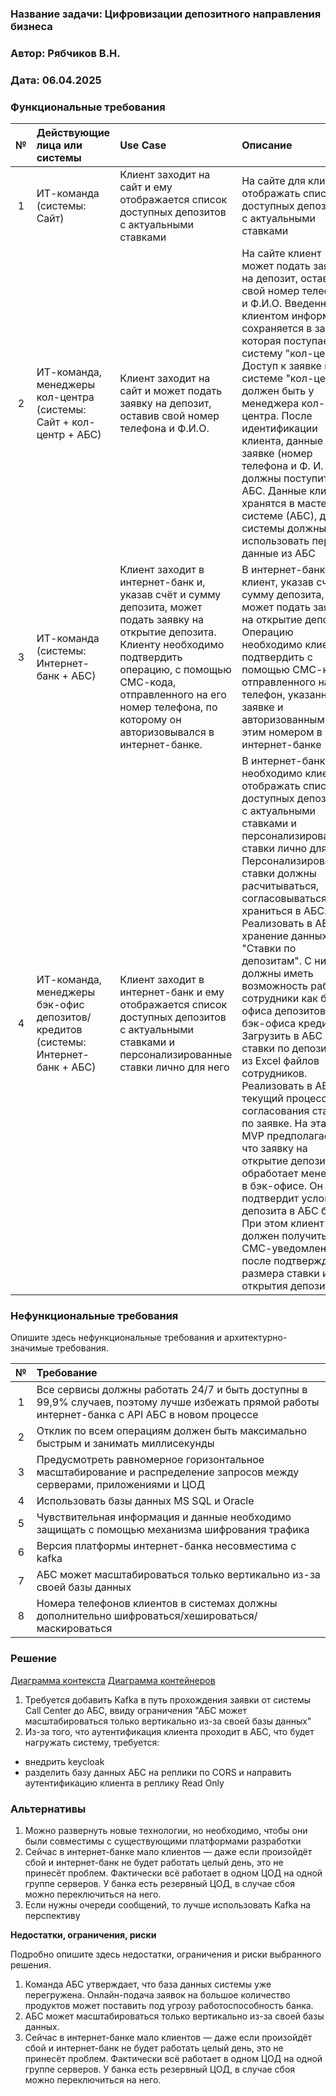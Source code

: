 ### <a name="_b7urdng99y53"></a>**Название задачи: Цифровизации депозитного направления бизнеса** 
### <a name="_hjk0fkfyohdk"></a>**Автор: Рябчиков В.Н.**
### <a name="_uanumrh8zrui"></a>**Дата: 06.04.2025**
### <a name="_3bfxc9a45514"></a>**Функциональные требования**

|**№**|**Действующие лица или системы**|**Use Case**|**Описание**|
| :-: | :- | :- | :- |
| 1 |ИТ-команда (системы: Сайт) | Клиент заходит на сайт и ему отображается список доступных депозитов с актуальными ставками | На сайте для клиентов отображать список доступных депозитов с актуальными ставками |
|2| ИТ-команда, менеджеры кол-центра (системы: Сайт + кол-центр + АБС) | Клиент заходит на сайт и может подать заявку на депозит, оставив свой номер телефона и Ф.И.О. | На сайте клиент может подать заявку на депозит, оставив свой номер телефона и Ф.И.О. Введенная клиентом информация сохраняется в заявке, которая поступает в систему "кол-центр". Доступ к заявке в системе "кол-центр" должен быть у менеджера кол-центра. После идентификации клиента, данные по заявке (номер телефона и Ф. И. О.) должны поступить в АБС. Данные клиента хранятся в мастер-системе (АБС), другие системы должны использовать перс данные из АБС|
|3| ИТ-команда (системы: Интернет-банк + АБС) | Клиент заходит в интернет-банк и, указав счёт и сумму депозита, может подать заявку на открытие депозита. Клиенту необходимо подтвердить операцию, с помощью СМС-кода, отправленного на его номер телефона, по которому он авторизовывался в интернет-банке.| В интернет-банке клиент, указав счёт и сумму депозита, может подать заявку на открытие депозита. Операцию необходимо клиенту подтвердить с помощью СМС-кода, отправленного на его телефон, указанный в заявке и авторизованным с этим номером в интернет-банке|
|4| ИТ-команда, менеджеры бэк-офис депозитов/кредитов (системы: Интернет-банк + АБС) | Клиент заходит в интернет-банк и ему отображается список доступных депозитов с актуальными ставками и персонализированные ставки лично для него|В интернет-банке необходимо клиенту отображать список доступных депозитов с актуальными ставками и персонализированные ставки лично для него. Персонализированные ставки должны расчитываться, согласовываться и храниться в АБС. Реализовать в АБС хранение данных "Ставки по депозитам". С ними должны иметь возможность работать сотрудники как бэк-офиса депозитов, так и бэк-офиса кредитов. Загрузить в АБС ставки по депозитам из Excel файлов сотрудников. Реализовать в АБС текущий процесс согласования ставки по заявке. На этапе MVP предполагается, что заявку на открытие депозита обработает менеджер в бэк-офисе. Он подтвердит условия депозита в АБС банка. При этом клиент должен получить СМС-уведомления после подтверждения размера ставки и открытия депозита|
### <a name="_u8xz25hbrgql"></a>**Нефункциональные требования**
Опишите здесь нефункциональные требования и архитектурно-значимые требования.

|**№**|**Требование**|
| :-: | :- |
|1|Все сервисы должны работать 24/7 и быть доступны в 99,9% случаев, поэтому лучше избежать прямой работы интернет-банка с API АБС в новом процессе|
|2|Отклик по всем операциям должен быть максимально быстрым и занимать миллисекунды|
|3|Предусмотреть равномерное горизонтальное масштабирование и распределение запросов между серверами, приложениями и ЦОД|
|4|Использовать базы данных MS SQL и Oracle|
|5|Чувствительная информация и данные необходимо защищать с помощью механизма шифрования трафика|
|6|Версия платформы интернет-банка несовместима с kafka|
|7|АБС может масштабироваться только вертикально из-за своей базы данных|
|8|Номера телефонов клиентов в системах должны дополнительно шифроваться/хешироваться/маскироваться|

### <a name="_qmphm5d6rvi3"></a>**Решение**
[Диаграмма контекста](https://github.com/RyabchikovVN/architecture-standart/blob/work/Task3/Standart_C4_L2.drawio)
[Диаграмма контейнеров](https://github.com/RyabchikovVN/architecture-standart/blob/work/Task3/Standart_C4_L3.drawio)
1. Требуется добавить Kafka в путь прохождения заявки от системы Call Center до АБС, ввиду ограничения "АБС может масштабироваться только вертикально из-за своей базы данных"
2. Из-за того, что аутентификация клиента проходит в АБС, что будет нагружать систему, требуется: 
- внедрить keycloak
- разделить базу данных АБС на реплики по CORS и направить аутентификацию клиента в реплику Read Only

### <a name="_bjrr7veeh80c"></a>**Альтернативы**
1. Можно развернуть новые технологии, но необходимо, чтобы они были совместимы с существующими платформами разработки
2. Сейчас в интернет-банке мало клиентов — даже если произойдёт сбой и интернет-банк не будет работать целый день, это не принесёт проблем. Фактически всё работает в одном ЦОД на одной группе серверов. У банка есть резервный ЦОД, в случае сбоя можно переключиться на него.
3. Если нужны очереди сообщений, то лучше использовать Kafka на перспективу

**Недостатки, ограничения, риски**

Подробно опишите здесь недостатки, ограничения и риски выбранного решения.
1. Команда АБС утверждает, что база данных системы уже перегружена. Онлайн-подача заявок на большое количество продуктов может поставить под угрозу работоспособность банка.
2. АБС может масштабироваться только вертикально из-за своей базы данных.
3. Сейчас в интернет-банке мало клиентов — даже если произойдёт сбой и интернет-банк не будет работать целый день, это не принесёт проблем. Фактически всё работает в одном ЦОД на одной группе серверов. У банка есть резервный ЦОД, в случае сбоя можно переключиться на него.
